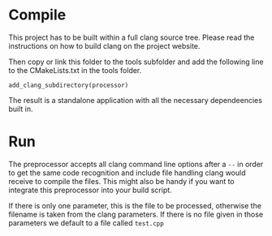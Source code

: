 # Compile
This project has to be built within a full clang source tree.
Please read the instructions on how to build clang on the project website.

Then copy or link this folder to the tools subfolder and add the following line to the CMakeLists.txt in the tools folder.

    add_clang_subdirectory(processor)

The result is a standalone application with all the necessary dependeencies built in.

# Run
The preprocessor accepts all clang command line options after a `--` in order to get the same code recognition and include
file handling clang would receive to compile the files.
This might also be handy if you want to integrate this preprocessor into your build script.

If there is only one parameter, this is the file to be processed, otherwise the filename is taken from the clang parameters.
If there is no file given in those parameters we default to a file called `test.cpp`